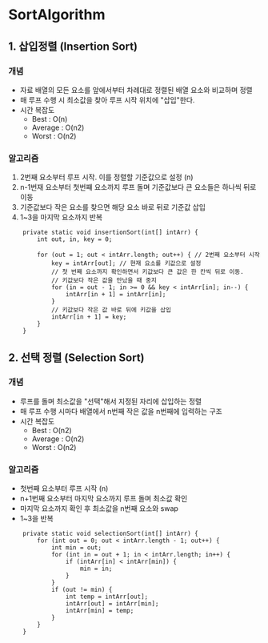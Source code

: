 # SortAlgorithm

## 1. 삽입정렬 (Insertion Sort)
### 개념
* 자료 배열의 모든 요소를 앞에서부터 차례대로 정렬된 배열 요소와 비교하며 정렬
* 매 루프 수행 시 최소값을 찾아 루프 시작 위치에 "삽입"한다.
* 시간 복잡도
   * Best : O(n)
   * Average : O(n2)
   * Worst : O(n2)

### 알고리즘
1. 2번째 요소부터 루프 시작. 이를 정렬할 기준값으로 설정 (n)
2. n-1번재 요소부터 첫번쨰 요소까지 루프 돌며 기준값보다 큰 요소들은 하나씩 뒤로 이동
3. 기준값보다 작은 요소를 찾으면 해당 요소 바로 뒤로 기준값 삽입
4. 1~3을 마지막 요소까지 반복
```
	private static void insertionSort(int[] intArr) {
		int out, in, key = 0;
		
		for (out = 1; out < intArr.length; out++) { // 2번째 요소부터 시작
			key = intArr[out]; // 현재 요소를 키값으로 설정
			// 첫 번째 요소까지 확인하면서 키값보다 큰 값은 한 칸씩 뒤로 이동.
			// 키값보다 작은 값을 만났을 때 중지
			for (in = out - 1; in >= 0 && key < intArr[in]; in--) {
				intArr[in + 1] = intArr[in];
			}
			// 키값보다 작은 값 바로 뒤에 키값을 삽입
			intArr[in + 1] = key;
		}
	}
```

## 2. 선택 정렬 (Selection Sort)
### 개념
* 루프를 돌며 최소값을 "선택"해서 지정된 자리에 삽입하는 정렬
* 매 루프 수행 시마다 배열에서 n번째 작은 값을 n번째에 입력하는 구조
* 시간 복잡도
   * Best : O(n2)
   * Average : O(n2)
   * Worst : O(n2)

### 알고리즘
* 첫번째 요소부터 루프 시작 (n)
* n+1번째 요소부터 마지막 요소까지 루프 돌며 최소값 확인
* 마지막 요소까지 확인 후 최소값을 n번째 요소와 swap
* 1~3을 반복
```
	private static void selectionSort(int[] intArr) {
		for (int out = 0; out < intArr.length - 1; out++) {
			int min = out;
			for (int in = out + 1; in < intArr.length; in++) {
				if (intArr[in] < intArr[min]) {
					min = in;
				}
			}
			if (out != min) {
				int temp = intArr[out];
				intArr[out] = intArr[min];
				intArr[min] = temp;
			}
		}
	}
```
